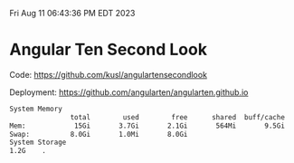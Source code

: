 Fri Aug 11 06:43:36 PM EDT 2023

# Angular Ten Second Look

Code: https://github.com/kusl/angulartensecondlook

Deployment: https://github.com/angularten/angularten.github.io

```bash
System Memory
               total        used        free      shared  buff/cache   available
Mem:            15Gi       3.7Gi       2.1Gi       564Mi       9.5Gi        10Gi
Swap:          8.0Gi       1.0Mi       8.0Gi
System Storage
1.2G	.
